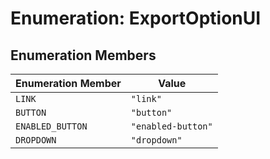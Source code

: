 # Enumeration: ExportOptionUI

## Enumeration Members

| Enumeration Member | Value |
| ------ | ------ |
| `LINK` | `"link"` |
| `BUTTON` | `"button"` |
| `ENABLED_BUTTON` | `"enabled-button"` |
| `DROPDOWN` | `"dropdown"` |
